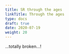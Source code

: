 ```yaml
---
title: SR through the ages
linkTitle: Through the ages
type: docs
draft: true
date: 2020-07-19
weight: 20
---
```


...totally broken...!